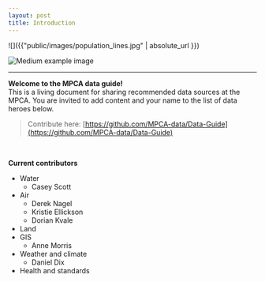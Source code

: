 ```yaml
---
layout: post
title: Introduction
---
```


<span style = "max-width: 78%">

![]({{"public/images/population_lines.jpg"  | absolute_url }})

![](http://placehold.it/400x200 "Medium example image")
</span>



---

__Welcome to the MPCA data guide!__   
This is a living document for sharing recommended data sources at the MPCA. You are invited to add content and your name to the list of data heroes below.


> Contribute here: [https://github.com/MPCA-data/Data-Guide](https://github.com/MPCA-data/Data-Guide)

<br>

__Current contributors__

- Water 
	- Casey Scott
- Air
    - Derek Nagel
    - Kristie Ellickson
    - Dorian Kvale
- Land
- GIS
    - Anne Morris
- Weather and climate
    - Daniel Dix
- Health and standards
